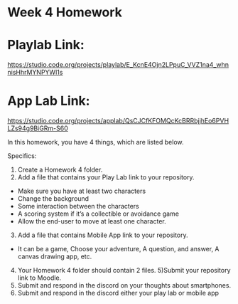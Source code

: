 # Week 4 Homework

# Playlab Link: 
https://studio.code.org/projects/playlab/E_KcnE4Ojn2LPpuC_VVZ1na4_whnnisHhrMYNPYWl1s

# App Lab Link:
https://studio.code.org/projects/applab/QsCJCfKFOMQcKcBRRbjjhEo6PVHLZs94g9BiGRm-S60

In this homework, you have 4 things, which are listed below.

Specifics:

1) Create a Homework 4 folder.
2) Add a file that contains your Play Lab link to your repository.
 * Make sure you have at least two characters
 * Change the background
 * Some interaction between the characters
 * A scoring system if it’s a collectible or avoidance game
 * Allow the end-user to move at least one character.
3) Add a file that contains Mobile App link to your repository.
 * It can be a game, Choose your adventure, A question, and answer, A canvas drawing app, etc.
4) Your Homework 4 folder should contain 2 files.
5)Submit your repository link to Moodle.
6) Submit and respond in the discord on your thoughts about smartphones.
7) Submit and respond in the discord either your play lab or mobile app


